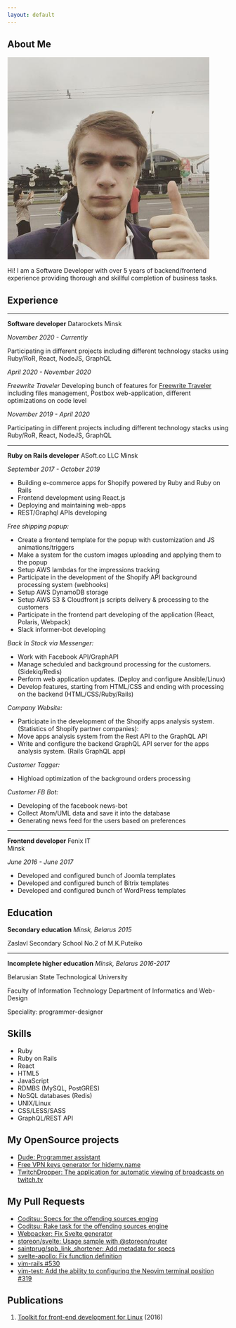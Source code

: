 ```yaml
---
layout: default
---
```


## About Me

<img class="profile-picture" src="avatar.jpeg">

Hi! I am a Software Developer with over 5 years of backend/frontend experience providing thorough and skillful completion of business tasks.

## Experience

---
**Software developer**
Datarockets
Minsk

_November 2020 - Currently_

Participating in different projects including different technology stacks using Ruby/RoR, React, NodeJS, GraphQL

_April 2020 - November 2020_

*Freewrite Traveler*
Developing bunch of features for [Freewrite Traveler](https://getfreewrite.com/) including files management, Postbox web-application, different optimizations on code level

_November 2019 - April 2020_

Participating in different projects including different technology stacks using Ruby/RoR, React, NodeJS, GraphQL

---

**Ruby on Rails developer**
ASoft.co LLC
Minsk

_September 2017 - October 2019_

- Building e-commerce apps for Shopify powered by Ruby and Ruby on Rails
- Frontend development using React.js
- Deploying and maintaining web-apps
- REST/Graphql APIs developing

*Free shipping popup:*
* Create a frontend template for the popup with customization and JS animations/triggers
* Make a system for the custom images uploading and applying them to the popup
* Setup AWS lambdas for the impressions tracking
* Participate in the development of the Shopify API background processing system (webhooks)
* Setup AWS DynamoDB storage
* Setup AWS S3 & Cloudfront js scripts delivery & processing to the customers
* Participate in the frontend part developing of the application (React, Polaris, Webpack)
* Slack informer-bot developing

*Back In Stock via Messenger:*
* Work with Facebook API/GraphAPI
* Manage scheduled and background processing for the customers. (Sidekiq/Redis)
* Perform web application updates. (Deploy and configure Ansible/Linux)
* Develop features, starting from HTML/CSS and ending with processing on the backend (HTML/CSS/Ruby/Rails)

*Company Website:*
* Participate in the development of the Shopify apps analysis system. (Statistics of Shopify partner companies):
* Move apps analysis system from the Rest API to the GraphQL API
* Write and configure the backend GraphQL API server for the apps analysis system. (Rails GraphQL app)

*Customer Tagger:*
* Highload optimization of the background orders processing

*Customer FB Bot:*
* Developing of the facebook news-bot
* Collect Atom/UML data and save it into the database
* Generating news feed for the users based on preferences

---

**Frontend developer**
Fenix IT  
Minsk

_June 2016 - June 2017_

- Developed and configured bunch of Joomla templates 
- Developed and configured bunch of Bitrix templates 
- Developed and configured bunch of WordPress templates 


## Education

**Secondary education**
_Minsk, Belarus 2015_

Zaslavl Secondary School No.2 of M.K.Puteiko

---

**Incomplete higher education**
_Minsk, Belarus 2016-2017_

Belarusian State Technological University

Faculty of Information Technology
Department of Informatics and Web-Design

Speciality: programmer-designer

## Skills
* Ruby
* Ruby on Rails
* React
* HTML5
* JavaScript
* RDMBS (MySQL, PostGRES)
* NoSQL databases (Redis)
* UNIX/Linux
* CSS/LESS/SASS
* GraphQL/REST API

## My OpenSource projects

* [Dude: Programmer assistant](https://github.com/npupko/dude)
* [Free VPN keys generator for hidemy.name](https://github.com/npupko/vpn_generator)
* [TwitchDropper: The application for automatic viewing of broadcasts on twitch.tv](https://github.com/npupko/twitch_dropper)

## My Pull Requests
* [Coditsu: Specs for the offending sources enging](https://github.com/coditsu/offending-sources/pull/10)
* [Coditsu: Rake task for the offending sources engine](https://github.com/coditsu/offending-sources/pull/12)
* [Webpacker: Fix Svelte generator](https://github.com/rails/webpacker/pull/2238)
* [storeon/svelte: Usage sample with @storeon/router](https://github.com/storeon/svelte/pull/15)
* [saintprug/spb_link_shortener: Add metadata for specs](https://github.com/saintprug/spb_link_shortener/pull/1)
* [svelte-apollo: Fix function definition](https://github.com/timhall/svelte-apollo/pull/24)
* [vim-rails #530](https://github.com/tpope/vim-rails/pull/530)
* [vim-test: Add the ability to configuring the Neovim terminal position #319](https://github.com/janko-m/vim-test/pull/319)

## Publications
1. [Toolkit for front-end development for Linux](https://habr.com/post/312508/) (2016)
